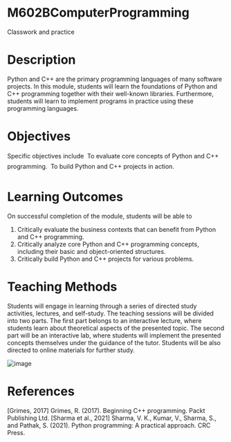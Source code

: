 # M602BComputerProgramming

Classwork and practice

# Description

Python and C++ are the primary programming languages of many software projects. In this
module, students will learn the foundations of Python and C++ programming together with
their well-known libraries. Furthermore, students will learn to implement programs in practice
using these programming languages.

# Objectives

Specific objectives include
 To evaluate core concepts of Python and C++ programming.
 To build Python and C++ projects in action.

# Learning Outcomes

On successful completion of the module, students will be able to
1. Critically evaluate the business contexts that can benefit from Python and C++ programming.
2. Critically analyze core Python and C++ programming concepts, including their basic
and object-oriented structures.
3. Critically build Python and C++ projects for various problems.

# Teaching Methods

Students will engage in learning through a series of directed study activities, lectures, and
self-study. The teaching sessions will be divided into two parts. The first part belongs to an
interactive lecture, where students learn about theoretical aspects of the presented topic. The
second part will be an interactive lab, where students will implement the presented concepts
themselves under the guidance of the tutor. Students will be also directed to online materials
for further study.

![image](https://github.com/user-attachments/assets/7cb99582-5a1c-454a-b0d5-33b850fa0d48)


# References

[Grimes, 2017] Grimes, R. (2017). Beginning C++ programming. Packt Publishing Ltd.
[Sharma et al., 2021] Sharma, V. K., Kumar, V., Sharma, S., and Pathak, S. (2021). Python
programming: A practical approach. CRC Press.

